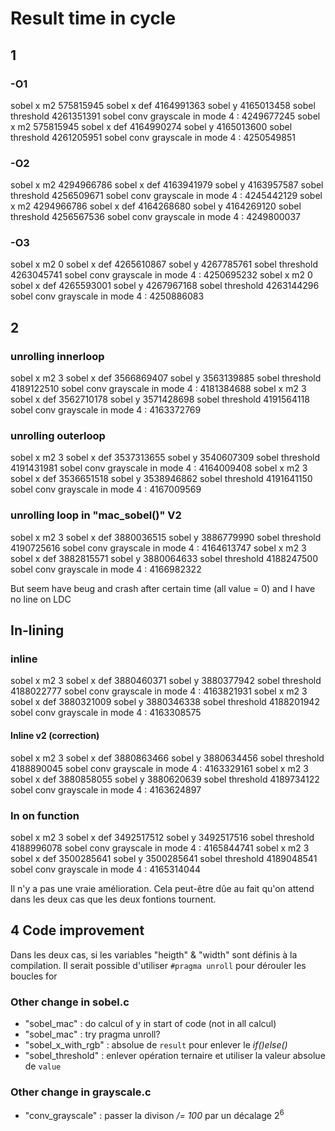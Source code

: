 # Result time in cycle 
## 1
### -O1
sobel x m2 575815945
sobel x def 4164991363
sobel y 4165013458
sobel threshold 4261351391
sobel conv grayscale in mode 4 : 4249677245
sobel x m2 575815945
sobel x def 4164990274
sobel y 4165013600
sobel threshold 4261205951
sobel conv grayscale in mode 4 : 4250549851

### -O2
sobel x m2 4294966786
sobel x def 4163941979
sobel y 4163957587
sobel threshold 4256509671
sobel conv grayscale in mode 4 : 4245442129
sobel x m2 4294966786
sobel x def 4164268680
sobel y 4164269120
sobel threshold 4256567536
sobel conv grayscale in mode 4 : 4249800037
### -O3
sobel x m2 0
sobel x def 4265610867
sobel y 4267785761
sobel threshold 4263045741
sobel conv grayscale in mode 4 : 4250695232
sobel x m2 0
sobel x def 4265593001
sobel y 4267967168
sobel threshold 4263144296
sobel conv grayscale in mode 4 : 4250886083
## 2
### unrolling innerloop
sobel x m2 3
sobel x def 3566869407
sobel y 3563139885
sobel threshold 4189122510
sobel conv grayscale in mode 4 : 4181384688
sobel x m2 3
sobel x def 3562710178
sobel y 3571428698
sobel threshold 4191564118
sobel conv grayscale in mode 4 : 4163372769
### unrolling outerloop
sobel x m2 3
sobel x def 3537313655
sobel y 3540607309
sobel threshold 4191431981
sobel conv grayscale in mode 4 : 4164009408
sobel x m2 3
sobel x def 3536651518
sobel y 3538946862 
sobel threshold 4191641150
sobel conv grayscale in mode 4 : 4167009569
### unrolling loop in "mac_sobel()" V2
sobel x m2 3
sobel x def 3880036515
sobel y 3886779990
sobel threshold 4190725616
sobel conv grayscale in mode 4 : 4164613747
sobel x m2 3
sobel x def 3882815571
sobel y 3880064633
sobel threshold 4188247500
sobel conv grayscale in mode 4 : 4166982322

But seem have beug and crash after certain time (all value = 0)
and I have no line on LDC
## In-lining
### inline
<!-- sobel x m2 3
sobel x def 3608635862
sobel y 3605359010
sobel threshold 4190940188
sobel conv grayscale in mode 4 : 4188551113
sobel x m2 3
sobel x def 3605324534
sobel y 3605358935
sobel threshold 4190938205
sobel conv grayscale in mode 4 : 4165055237 -->
sobel x m2 3
sobel x def 3880460371
sobel y 3880377942
sobel threshold 4188022777
sobel conv grayscale in mode 4 : 4163821931
sobel x m2 3
sobel x def 3880321009
sobel y 3880346338
sobel threshold 4188201942
sobel conv grayscale in mode 4 : 4163308575
#### Inline v2 (correction)
sobel x m2 3
sobel x def 3880863466
sobel y 3880634456
sobel threshold 4188890045
sobel conv grayscale in mode 4 : 4163329161
sobel x m2 3
sobel x def 3880858055
sobel y 3880620639
sobel threshold 4189734122
sobel conv grayscale in mode 4 : 4163624897

### In on function
sobel x m2 3
sobel x def 3492517512
sobel y 3492517516
sobel threshold 4188996078
sobel conv grayscale in mode 4 : 4165844741
sobel x m2 3
sobel x def 3500285641
sobel y 3500285641
sobel threshold 4189048541
sobel conv grayscale in mode 4 : 4165314044

Il n'y a pas une vraie amélioration. Cela peut-être dûe au fait qu'on attend
dans les deux cas que les deux fontions tournent.
## 4 Code improvement
Dans les deux cas, si les variables "heigth" & "width" sont définis à la 
compilation. Il serait possible d'utiliser ```#pragma unroll``` pour dérouler 
les boucles for
### Other change in sobel.c
- "sobel_mac" : do calcul of y in start of code (not in all calcul)
- "sobel_mac" : try pragma unroll?
- "sobel_x_with_rgb" : absolue de ```result``` pour enlever le *if()else()*
- "sobel_threshold" : enlever opération ternaire et utiliser la valeur absolue de ```value```

### Other change in grayscale.c
- "conv_grayscale" : passer la divison */= 100* par un décalage $2^6$